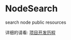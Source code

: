 # NodeSearch
search node public resources

详细的请看:
[项目开发历程](http://www.luaxlou.com/2016/03/29/React-Project-Tips/)
